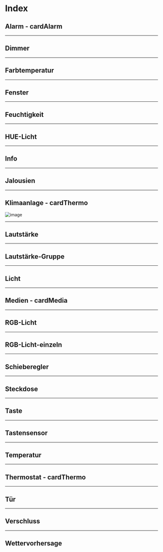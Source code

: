 # Index

## Alarm - cardAlarm
***
## Dimmer
***
## Farbtemperatur
***
## Fenster 
***
## Feuchtigkeit
***
## HUE-Licht
***
## Info
***
## Jalousien
***
## Klimaanlage - cardThermo
![image](https://user-images.githubusercontent.com/102996011/189401952-86b47d90-69f2-4229-909c-8d4c2ee84d20.png)
***
## Lautstärke
***
## Lautstärke-Gruppe
***
## Licht
***
## Medien - cardMedia
***
## RGB-Licht 
***
## RGB-Licht-einzeln
***
## Schieberegler
***
## Steckdose
***
## Taste
***
## Tastensensor
***
## Temperatur
***
## Thermostat - cardThermo
***
## Tür
***
## Verschluss
***
## Wettervorhersage